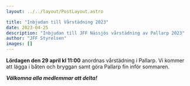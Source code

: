 ```yaml
---
layout: ../../layout/PostLayout.astro

title: "Inbjudan till Vårstädning 2023"
date: 2023-04-25
description: "Inbjudan till JFF Nässjös vårstädning av Pallarp 2023"
author: "JFF Styrelsen"
images: []
---
```


**Lördagen den 29 april kl 11:00** anordnas vårstädning i Pallarp. Vi kommer att lägga i båten och bryggan samt göra Pallarp fin inför sommaren.

**_Välkomna alla medlemmar att delta!_**
